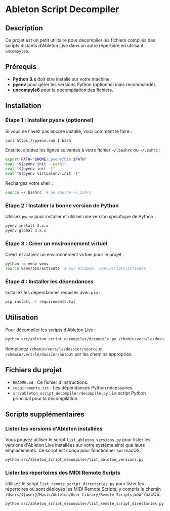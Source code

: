 # Ableton Script Decompiler

## Description
Ce projet est un petit utilitaire pour décompiler les fichiers compilés des scripts distants d'Ableton Live dans un autre répertoire en utilisant `uncompyle6`.

## Prérequis
- **Python 3.x** doit être installé sur votre machine.
- **pyenv** pour gérer les versions Python (optionnel mais recommandé).
- **uncompyle6** pour la décompilation des fichiers.

## Installation

### Étape 1 : Installer pyenv (optionnel)
Si vous ne l'avez pas encore installé, voici comment le faire :

```bash
curl https://pyenv.run | bash
```

Ensuite, ajoutez les lignes suivantes à votre fichier `~/.bashrc` ou `~/.zshrc` :

```bash
export PATH="$HOME/.pyenv/bin:$PATH"
eval "$(pyenv init --path)"
eval "$(pyenv init -)"
eval "$(pyenv virtualenv-init -)"
```

Rechargez votre shell :

```bash
source ~/.bashrc  # ou source ~/.zshrc
```

### Étape 2 : Installer la bonne version de Python
Utilisez `pyenv` pour installer et utiliser une version spécifique de Python :

```bash
pyenv install 3.x.x
pyenv global 3.x.x
```

### Étape 3 : Créer un environnement virtuel
Créez et activez un environnement virtuel pour le projet :

```bash
python -m venv venv
source venv/bin/activate  # Sur Windows: venv\Scripts\activate
```

### Étape 4 : Installer les dépendances
Installez les dépendances requises avec `pip` :

```bash
pip install -r requirements.txt
```

## Utilisation
Pour décompiler les scripts d'Ableton Live :

```bash
python src/ableton_script_decompiler/decompile.py /chemin/vers/le/dossier/source /chemin/vers/le/dossier/output
```

Remplacez `/chemin/vers/le/dossier/source` et `/chemin/vers/le/dossier/output` par les chemins appropriés.

## Fichiers du projet
- `README.md` : Ce fichier d'instructions.
- `requirements.txt` : Les dépendances Python nécessaires.
- `src/ableton_script_decompiler/decompile.py` : Le script Python principal pour la décompilation.


## Scripts supplémentaires

### Lister les versions d'Ableton installées

Vous pouvez utiliser le script `list_ableton_versions.py` pour lister les versions d'Ableton Live installées sur votre système ainsi que leurs emplacements. Ce script est conçu pour fonctionner sur macOS.

```bash
python src/ableton_script_decompiler/list_ableton_versions.py
```

### Lister les répertoires des MIDI Remote Scripts

Utilisez le script `list_remote_script_directories.py` pour lister les répertoires où sont déployés les MIDI Remote Scripts, y compris le chemin `/Users/${user}/Music/Ableton/User Library/Remote Scripts` pour macOS.

```bash
python src/ableton_script_decompiler/list_remote_script_directories.py
```

